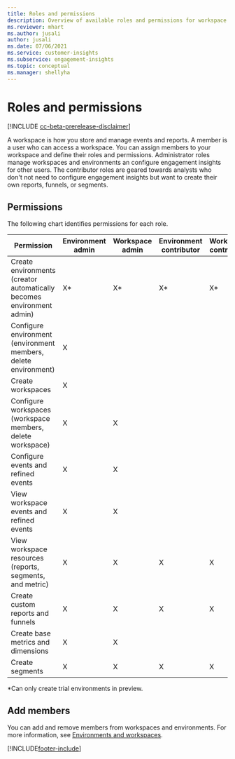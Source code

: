 ```yaml
---
title: Roles and permissions
description: Overview of available roles and permissions for workspace members. 
ms.reviewer: mhart
ms.author: jusali
author: jusali
ms.date: 07/06/2021
ms.service: customer-insights
ms.subservice: engagement-insights 
ms.topic: conceptual
ms.manager: shellyha
---
```


# Roles and permissions

[!INCLUDE [cc-beta-prerelease-disclaimer](includes/cc-beta-prerelease-disclaimer.md)]

A workspace is how you store and manage events and reports. A member is a user who can access a workspace. You can assign members to your workspace and define their roles and permissions. Administrator roles manage workspaces and environments an configure engagement insights for other users. The contributor roles are geared towards analysts who don't not need to configure engagement insights but want to create their own reports, funnels, or segments.

## Permissions
  
The following chart identifies permissions for each role. 

| Permission | Environment admin | Workspace admin | Environment contributor | Workspace contributor | 
|--|--|--|--|--|
| Create environments (creator automatically becomes environment admin) | X* | X* | X* | X* |  
| Configure environment (environment members, delete environment) | X |  |  |  |  
| Create workspaces | X |  |  |  |  
| Configure workspaces (workspace members, delete workspace) | X | X |  |  |  
| Configure events and refined events | X | X | |  |  
| View workspace events and refined events | X | X | |  |  
| View workspace resources (reports, segments, and metric)| X | X | X | X |  
| Create custom reports and funnels | X | X | X | X |  
| Create base metrics and dimensions| X | X |  |  |  
| Create segments| X | X | X | X |  

*Can only create trial environments in preview. 

## Add members

You can add and remove members from workspaces and environments. For more information, see [Environments and workspaces](manage-environments-workspaces.md).


[!INCLUDE[footer-include](../includes/footer-banner.md)]
